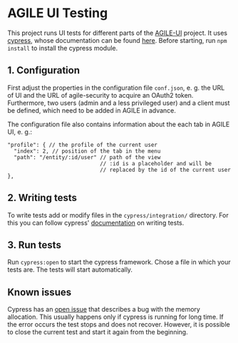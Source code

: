 # AGILE UI Testing
This project runs UI tests for different parts of the [AGILE-UI](https://github.com/agile-iot/agile-ui) project. It uses [cypress](https://www.cypress.io/), whose documentation can be found [here](https://docs.cypress.io/api/introduction/api.html).
Before starting, run ```npm install``` to install the cypress module.
## 1. Configuration
First adjust the properties in the configuration file ```conf.json```, e. g. the URL of UI and the URL of agile-security to acquire an OAuth2 token.
Furthermore, two users (admin and a less privileged user) and a client must be defined, which need to be added in AGILE in advance.


The configuration file also contains information about the each tab in AGILE UI, e. g.:

    "profile": { // the profile of the current user
      "index": 2, // position of the tab in the menu
      "path": "/entity/:id/user" // path of the view
                                 // :id is a placeholder and will be 
                                 // replaced by the id of the current user
    },
    
## 2. Writing tests
To write tests add or modify files in the ```cypress/integration/``` directory. For this you can follow cypress' [documentation](https://www.cypress.io/) on writing tests.
 
## 3. Run tests
Run ```cypress:open``` to start the cypress framework. Chose a file in which your tests are. The tests will start automatically.


## Known issues
Cypress has an [open issue](https://github.com/cypress-io/cypress/issues/1955) that describes a bug with the memory allocation. This usually happens only if cypress is running for long time.
If the error occurs the test stops and does not recover. However, it is possible to close the current test and start it again from the beginning.